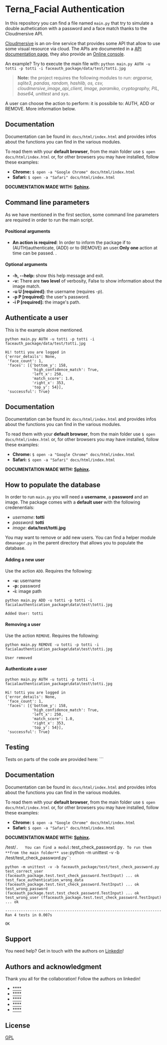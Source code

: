# Terna_Facial Authentication

In this repository you can find a file named ```main.py``` that try to simulate a double authetication with a password and a face match thanks to the Cloudmersive API.

[Cloudmersive](https://cloudmersive.com//) is an on-line service that provides some API that allow to use some visual resource via cloud. The APIs are documented in a [API documentation page](https://api.cloudmersive.com/), they also provide an [Online console](https://api.cloudmersive.com/swagger/index.html?urls.primaryName=Image%20Recognition%20and%20Processing%20API).

An example? Try to execute the main file with: ```python main.py AUTH -u totti -p totti -i faceauth_package/data/test/totti.jpg ```  

> **Note:** the project requires the following modules to run: *argparse, sqlite3, pandas, random, hashlib, os, csv, cloudmersive_image_api_client, Image, paramiko, cryptography, PIL, base64, unittest* and *sys*.

A user can choose the action to perform: it is possibile to:
AUTH, ADD or REMOVE. More information below.



 

## Documentation 
Documentation can be found in: ```docs/html/index.html``` and provides infos about the functions you can find in the various modules.
 
To read them with your **default browser**, from the main folder use ```$ open docs/html/index.html``` or, for other browsers you may have installed, follow these examples:
- **Chrome:** ```$ open -a "Google Chrome" docs/html/index.html```
- **Safari:** ```$ open -a "Safari" docs/html/index.html```


**DOCUMENTATION MADE WITH: [Sphinx](http://www.sphinx-doc.org/en/master/).**



## Command line parameters
As we have mentioned in the first section, some command line parameters are required in order to run the main script.
#### Positional arguments
- **An action is required**: In order to inform the package if to (AUTH)authenticate, (ADD) or to (REMOVE) an user.**Only one** action at time can be passed.
. 
#### Optional arguments
- **-h, --help:** show this help message and exit.  
- **-v:** There are **two level** of verbosity, False to show information about the image match.   
- **-u U [required]:** the username (requires *-p*).  
- **-p P [required]:** the user's password.   
- **-i P [required]:** the image's path. 

## Authenticate a user

This is the example above mentioned.
```
python main.py AUTH -u totti -p totti -i faceauth_package/data/test/totti.jpg

Hi! totti you are logged in
{'error_details': None,
 'face_count': 1,
 'faces': [{'bottom_y': 158,
            'high_confidence_match': True,
            'left_x': 250,
            'match_score': 1.0,
            'right_x': 353,
            'top_y': 54}],
 'successful': True}
```
 

## Documentation 
Documentation can be found in: ```docs/html/index.html``` and provides infos about the functions you can find in the various modules.
 
To read them with your **default browser**, from the main folder use ```$ open docs/html/index.html``` or, for other browsers you may have installed, follow these examples:
- **Chrome:** ```$ open -a "Google Chrome" docs/html/index.html```
- **Safari:** ```$ open -a "Safari" docs/html/index.html```


**DOCUMENTATION MADE WITH: [Sphinx](http://www.sphinx-doc.org/en/master/).**

## How to populate the database
In order to run ```main.py``` you will need a **username**, a **password** and an image. The package comes with a **default user** with the following credenentials:
- *username*: **totti**
- *password*: **totti**
- *image*: **data/test/totti.jpg**

You may want to remove or add new users. You can find a helper module ```dbmanager.py``` in the parent directory that allows you to populate the database.

#### Adding a new user
Use the action ```ADD```. Requires the following:
 - **-u:** username 
 - **-p:** password
 - **-i:** image path


 ```
python main.py ADD -u totti -p totti -i facialauthentication_package\data\test\totti.jpg

Added User: totti
```
#### Removing a user
Use the action ```REMOVE```. Requires the following:

```
python main.py REMOVE -u totti -p totti -i facialauthentication_package\data\test\totti.jpg

User removed
```
#### Authenticate a user
```
python main.py AUTH -u totti -p totti -i facialauthentication_package\data\test\totti.jpg

Hi! totti you are logged in
{'error_details': None,
 'face_count': 1,
 'faces': [{'bottom_y': 158,
            'high_confidence_match': True,
            'left_x': 250,
            'match_score': 1.0,
            'right_x': 353,
            'top_y': 54}],
 'successful': True}
```

## Testing
Tests on parts of the code are provided here: ```


 

## Documentation 
Documentation can be found in: ```docs/html/index.html``` and provides infos about the functions you can find in the various modules.
 
To read them with your **default browser**, from the main folder use ```$ open docs/html/index.html``` or, for other browsers you may have installed, follow these examples:
- **Chrome:** ```$ open -a "Google Chrome" docs/html/index.html```
- **Safari:** ```$ open -a "Safari" docs/html/index.html```


**DOCUMENTATION MADE WITH: [Sphinx](http://www.sphinx-doc.org/en/master/).**

/test/``` .  
You can find a modul: ```test_check_password.py```.
To run them **from the main folder** use:```python -m unittest -v -b /test/test_check_password.py``:

```
python -m unittest -v -b faceauth_package/test/test_check_password.py
test_correct_user (faceauth_package.test.test_check_password.TestInput) ... ok
test_face_authentication_wrong_data (faceauth_package.test.test_check_password.TestInput) ... ok
test_wrong_password (faceauth_package.test.test_check_password.TestInput) ... ok
test_wrong_user (ffaceauth_package.test.test_check_password.TestInput) ... ok

----------------------------------------------------------------------
Ran 4 tests in 0.007s

OK
```

## Support
You need help? Get in touch with the authors on [Linkedin](https://www.linkedin.com/)!

## Authors and acknowledgment
Thank you all for the collaboration! Follow the authors on linkedin!
- [****](https://www.linkedin.com/in/nicolò-nogara-bb132413b)
- [****](https://www.linkedin.com/in/enrico-grandi/)
- [****](https://www.linkedin.com/in/ariton-duka-571069173/)
- [****](https://www.linkedin.com/in/tommaso-spessato-849535176/)
- [****](https://www.linkedin.com/in/roberto-franchini-1200891b1/)


## License
[GPL](https://www.gnu.org/licenses/gpl-3.0.html)
